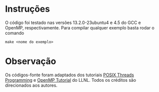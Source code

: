 # Instruções

O código foi testado nas versões 13.2.0-23ubuntu4 e 4.5 do GCC e OpenMP, respectivamente. Para compilar qualquer exemplo basta rodar o comando

```
make <nome do exemplo>
```

# Observação

Os códigos-fonte foram adaptados dos tutoriais [POSIX Threads Programming](https://hpc-tutorials.llnl.gov/posix/) e [OpenMP Tutorial](https://hpc-tutorials.llnl.gov/openmp/) do LLNL. Todos os créditos são direcionados aos autores.
